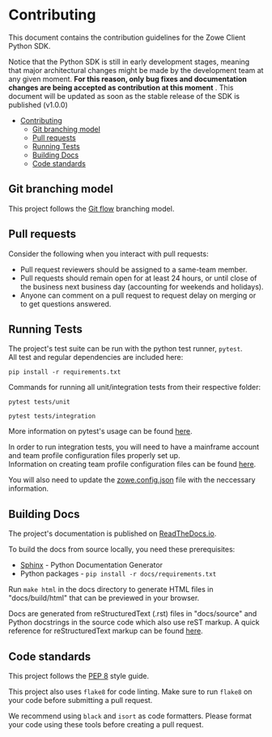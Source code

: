 # Contributing

This document contains the contribution guidelines for the Zowe Client Python SDK.

Notice that the Python SDK is still in early development stages, meaning that major architectural changes might be made by the development team at any given moment. **For this reason, only bug fixes and documentation changes are being accepted as contribution at this moment** . This document will be updated as soon as the stable release of the SDK is published (v1.0.0)

- [Contributing](#contributing)
  - [Git branching model](#git-branching-model)
  - [Pull requests](#pull-requests)
  - [Running Tests](#running-tests)
  - [Building Docs](#building-docs)
  - [Code standards](#code-standards)

Git branching model
-------------------

This project follows the [Git flow](https://nvie.com/posts/a-successful-git-branching-model/) branching model.

Pull requests
-------------

Consider the following when you interact with pull requests:

* Pull request reviewers should be assigned to a same-team member.
* Pull requests should remain open for at least 24 hours, or until close of the business next business day (accounting for weekends and holidays).
* Anyone can comment on a pull request to request delay on merging or to get questions answered.

Running Tests
-------------
The project's test suite can be run with the python test runner, `pytest`.  
All test and regular dependencies are included here:
```
pip install -r requirements.txt
```  
Commands for running all unit/integration tests from their respective folder:  
```
pytest tests/unit
```  
```
pytest tests/integration
```  
More information on pytest's usage can be found [here](https://docs.pytest.org/en/7.1.x/how-to/usage.html).

In order to run integration tests, you will need to have a mainframe account and team profile configuration files properly set up.  
Information on creating team profile configuration files can be found [here](https://docs.zowe.org/stable/user-guide/cli-using-using-team-profiles).

You will also need to update the [zowe.config.json](https://docs.zowe.org/stable/user-guide/cli-using-team-configuration-application-developers/#editing-team-profiles) file with the neccessary information.

Building Docs
-------------

The project's documentation is published on [ReadTheDocs.io](https://zowe-client-python-sdk.readthedocs.io/).

To build the docs from source locally, you need these prerequisites:

* [Sphinx](https://www.sphinx-doc.org/en/master/usage/installation.html) - Python Documentation Generator
* Python packages - `pip install -r docs/requirements.txt`

Run `make html` in the docs directory to generate HTML files in "docs/build/html" that can be previewed in your browser.

Docs are generated from reStructuredText (.rst) files in "docs/source" and Python docstrings in the source code which also use reST markup. A quick reference for reStructuredText markup can be found [here](https://docutils.sourceforge.io/docs/user/rst/quickref.html).

Code standards
--------------

This project follows the [PEP 8](https://www.python.org/dev/peps/pep-0008/) style guide.

This project also uses `flake8` for code linting. Make sure to run `flake8` on your code before submitting a pull request.

We recommend using `black` and `isort` as code formatters. Please format your code using these tools before creating a pull request.
